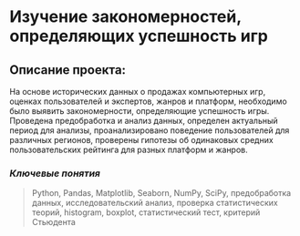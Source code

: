 # Изучение закономерностей, определяющих успешность игр

## Описание проекта: 
На основе исторических данных о продажах компьютерных игр, оценках пользователей и экспертов, жанров и платформ, необходимо было выявить закономерности, определяющие успешность игры. Проведена предобработка и анализ данных, определен актуальный период для анализы, проанализировано поведение пользователей для различных регионов, проверены гипотезы об одинаковых средних пользовательских рейтинга для разных платформ и жанров.

### _Ключевые понятия_
> Python, Pandas, Matplotlib, Seaborn, NumPy, SciPy, предобработка данных, исследовательский анализ, проверка статистических теорий,  histogram, boxplot, статистический тест, критерий Стьюдента